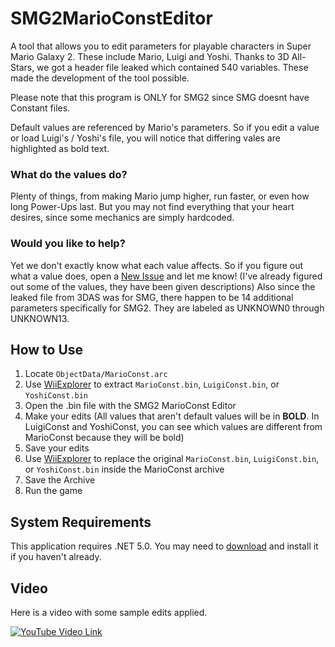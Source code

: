 # SMG2MarioConstEditor
A tool that allows you to edit parameters for playable characters in Super Mario Galaxy 2. These include Mario, Luigi and Yoshi.
Thanks to 3D All-Stars, we got a header file leaked which contained 540 variables. These made the development of the tool possible.

Please note that this program is ONLY for SMG2 since SMG doesnt have Constant files.

Default values are referenced by Mario's parameters. So if you edit a value or load Luigi's / Yoshi's file, you will notice that differing vales are highlighted as bold text.

### What do the values do?
Plenty of things, from making Mario jump higher, run faster, or even how long Power-Ups last. But you may not find everything that your heart desires, since some mechanics are simply hardcoded.

### Would you like to help?
Yet we don't exactly know what each value affects. So if you figure out what a value does, open a [New Issue](https://github.com/SuperHackio/SMG2MarioConstEditor/issues) and let me know!
(I've already figured out some of the values, they have been given descriptions)
Also since the leaked file from 3DAS was for SMG, there happen to be 14 additional parameters specifically for SMG2. They are labeled as UNKNOWN0 through UNKNOWN13.

## How to Use
1. Locate `ObjectData/MarioConst.arc`
2. Use [WiiExplorer](https://github.com/SuperHackio/WiiExplorer) to extract `MarioConst.bin`, `LuigiConst.bin`, or `YoshiConst.bin`
3. Open the .bin file with the SMG2 MarioConst Editor
4. Make your edits (All values that aren't default values will be in **BOLD**. In LuigiConst and YoshiConst, you can see which values are different from MarioConst because they will be bold)
5. Save your edits
6. Use [WiiExplorer](https://github.com/SuperHackio/WiiExplorer) to replace the original `MarioConst.bin`, `LuigiConst.bin`, or `YoshiConst.bin` inside the MarioConst archive
7. Save the Archive
8. Run the game

## System Requirements
This application requires .NET 5.0. You may need to [download](https://dotnet.microsoft.com/en-us/download/dotnet/5.0/runtime?) and install it if you haven't already.


## Video
Here is a video with some sample edits applied.<br/>

[![YouTube Video Link](https://user-images.githubusercontent.com/44330283/154318807-3aa449a9-2655-4100-9458-2b6ac45c0cba.png)](https://www.youtube.com/watch?v=m-rGMPbuA1g)
